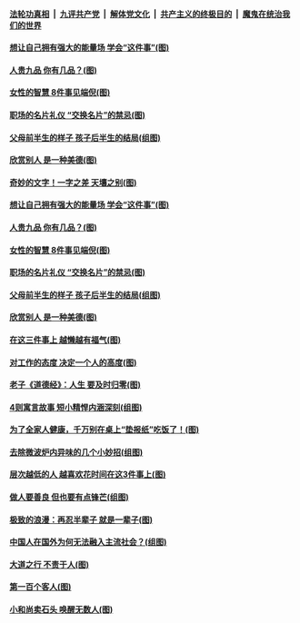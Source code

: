####  [法轮功真相](../../../../basic/blob/master/README.md?t=09270900) &nbsp;|&nbsp; [九评共产党](../../../../9ping.md/blob/master/README.md?t=09270900) &nbsp;|&nbsp; [解体党文化](../../../../jtdwh.md/blob/master/README.md?t=09270900)  &nbsp;|&nbsp; [共产主义的终极目的](../../../../gczydzjmd.md/blob/master/README.md?t=09270900) &nbsp;|&nbsp; [魔鬼在统治我们的世界](../../../../mgztzwmdsj.md/blob/master/README.md?t=09270900) 

#### [想让自己拥有强大的能量场 学会“这件事”(图)](../pages/p8/908660.md?t=09270900) 

#### [人贵九品 你有几品？(图)](../pages/p8/907875.md?t=09270900) 

#### [女性的智慧 8件事见端倪(图)](../pages/p8/908381.md?t=09270900) 

#### [职场的名片礼仪 “交换名片”的禁忌(图)](../pages/p8/908489.md?t=09270900) 

#### [父母前半生的样子 孩子后半生的结局(组图)](../pages/p8/907889.md?t=09270900) 

#### [欣赏别人 是一种美德(图)](../pages/p8/907898.md?t=09270900) 

#### [奇妙的文字！一字之差 天壤之别(图)](../pages/p8/908586.md?t=09270900) 

#### [想让自己拥有强大的能量场 学会“这件事”(图)](../pages/p8/908660.md?t=09270900) 

#### [人贵九品 你有几品？(图)](../pages/p8/907875.md?t=09270900) 

#### [女性的智慧 8件事见端倪(图)](../pages/p8/908381.md?t=09270900) 

#### [职场的名片礼仪 “交换名片”的禁忌(图)](../pages/p8/908489.md?t=09270900) 

#### [父母前半生的样子 孩子后半生的结局(组图)](../pages/p8/907889.md?t=09270900) 

#### [欣赏别人 是一种美德(图)](../pages/p8/907898.md?t=09270900) 

#### [在这三件事上 越懒越有福气(图)](../pages/p8/908230.md?t=09270900) 

#### [对工作的态度 决定一个人的高度(图)](../pages/p8/907682.md?t=09270900) 

#### [老子《道德经》：人生 要及时归零(图)](../pages/p8/908441.md?t=09270900) 

#### [4则寓言故事 短小精悍内涵深刻(组图)](../pages/p8/908336.md?t=09270900) 

#### [为了全家人健康，千万别在桌上“垫报纸”吃饭了！(图)](../pages/p8/908167.md?t=09270900) 

#### [去除微波炉内异味的几个小妙招(组图)](../pages/p8/907658.md?t=09270900) 

#### [层次越低的人 越喜欢花时间在这3件事上(图)](../pages/p8/907884.md?t=09270900) 

#### [做人要善良 但也要有点锋芒(组图)](../pages/p8/906983.md?t=09270900) 

#### [极致的浪漫：再忍半辈子 就是一辈子(图)](../pages/p8/908220.md?t=09270900) 

#### [中国人在国外为何无法融入主流社会？(组图)](../pages/p8/908218.md?t=09270900) 

#### [大道之行 不责于人(图)](../pages/p8/904634.md?t=09270900) 

#### [第一百个客人(图)](../pages/p8/907168.md?t=09270900) 

#### [小和尚卖石头 唤醒无数人(图)](../pages/p8/907679.md?t=09270900) 

